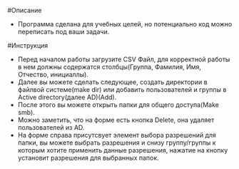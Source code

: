 #Описание
* Программа сделана для учебных целей, но потенциально код можно переписать под ваши задачи.

#Инструкция
* Перед началом работы загрузите CSV Файл, для корректной работы в нем должны содержатся столбцы(Группа, Фамилия, Имя, Отчество, инициаллы).
* Далее вы можете сделать следующее, создать директории в файлвой системе(make dir) или добавить пользователей и группы в Active directory(далее AD)(Add).
* После этого вы можете открыть папки для общего доступа(Make smb).
* Можно заметить, что на форме есть кнопка Delete, она удаляет пользователей из AD.
* На форме справа присутсвует элемент выбора разрешений для папки, вы можете выбрать разрешения и снизу группу/группы к которым хотите применить данные разрешения, нажатие на кнопку установит разрешения для выбранных папок.
